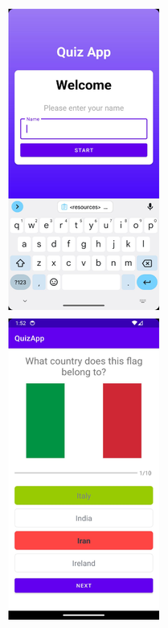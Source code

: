 <p>
  <img src="./app_screenshots/welcome_screen.jpeg" width="300" height="600" title="Welcome screen" alt="Welcome screen">
</p>


<p>
 <img src="./app_screenshots/check_correct_quiz_answer.jpeg" width="300" height="600" title="Check correct quiz answer" alt="Check correct quiz answer">
</p>

